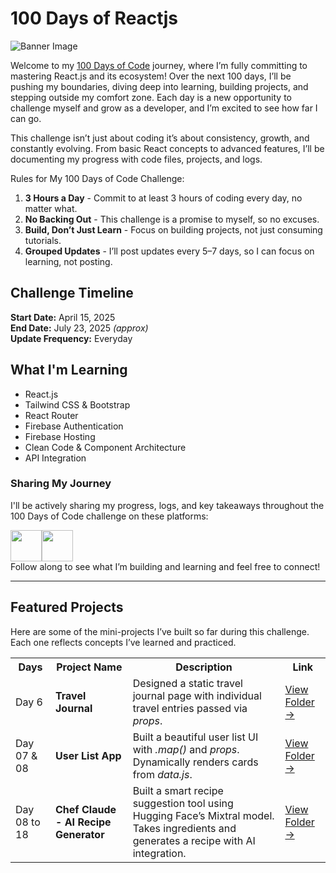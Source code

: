 # 100 Days of Reactjs

![Banner Image](https://github.com/dipanshu447/100-days-of-react/blob/main/assets/banner.png)

Welcome to my [100 Days of Code](https://www.100daysofcode.com/) journey, where I’m fully committing to mastering React.js and its ecosystem! Over the next 100 days, I’ll be pushing my boundaries, diving deep into learning, building projects, and stepping outside my comfort zone. Each day is a new opportunity to challenge myself and grow as a developer, and I’m excited to see how far I can go.

This challenge isn’t just about coding it’s about consistency, growth, and constantly evolving. From basic React concepts to advanced features, I’ll be documenting my progress with code files, projects, and logs.

Rules for My 100 Days of Code Challenge:

1. **3 Hours a Day** - Commit to at least 3 hours of coding every day, no matter what.
2. **No Backing Out** - This challenge is a promise to myself, so no excuses.
3. **Build, Don’t Just Learn** - Focus on building projects, not just consuming tutorials.
4. **Grouped Updates** - I’ll post updates every 5–7 days, so I can focus on learning, not posting.

## Challenge Timeline

**Start Date:** April 15, 2025  
**End Date:** July 23, 2025 *(approx)*  
**Update Frequency:** Everyday

## What I'm Learning

- React.js
- Tailwind CSS & Bootstrap
- React Router
- Firebase Authentication
- Firebase Hosting
- Clean Code & Component Architecture
- API Integration

### Sharing My Journey

I'll be actively sharing my progress, logs, and key takeaways throughout the 100 Days of Code challenge on these platforms:
<div style="display:flex">
  <a href="https://x.com/dipanshuu_sahu"><img src="https://img.icons8.com/?size=100&id=phOKFKYpe00C&format=png&color=ffffff" width=50/></a>
  <a href="https://www.threads.net/@dipanshuu447"><img src="https://img.icons8.com/?size=100&id=AS2a6aA9BwK3&format=png&color=ffffff" width=50/></a>
</div>
Follow along to see what I’m building and learning and feel free to connect!

---

## Featured Projects

Here are some of the mini-projects I’ve built so far during this challenge. Each one reflects concepts I’ve learned and practiced.

<table>
  <tr>
    <th>Days</th>
    <th>Project Name</th>
    <th>Description</th>
    <th>Link</th>
  </tr>
  <tr>
    <td>Day 6</td>
    <td><b>Travel Journal</b></td>
    <td>Designed a static travel journal page with individual travel entries passed via <i>props</i>.</td>
    <td><a href="https://github.com/dipanshu447/100-days-of-reactjs/tree/main/Day-06">View Folder →</a></td>
  </tr>
  <tr>
    <td>Day 07 & 08</td>
    <td><b>User List App</b></td>
    <td>Built a beautiful user list UI with <i>.map()</i> and <i>props</i>. Dynamically renders cards from <i>data.js</i>.</td>
    <td><a href="https://github.com/dipanshu447/100-days-of-reactjs/tree/main/Day-07_%26_08">View Folder →</a></td>
  </tr>
  <tr>
    <td>Day 08 to 18</td>
    <td><b>Chef Claude - AI Recipe Generator</b></td>
    <td>Built a smart recipe suggestion tool using Hugging Face’s Mixtral model. Takes ingredients and generates a recipe with AI integration.</td>
    <td><a href="https://github.com/dipanshu447/100-days-of-reactjs/tree/main/Day-18">View Folder →</a></td>
  </tr>
</table>
